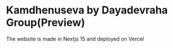 # Kamdhenuseva by Dayadevraha Group(Preview)

The website is made in Nextjs 15 and deployed on Vercel
